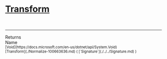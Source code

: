 # [Transform](./Normalize-100663636.md)


<br>
<hr>
Returns<img width=550/>Name
<br>
<sub>[Void](https://docs.microsoft.com/en-us/dotnet/api/System.Void)</sub><img width=500/><sub>[Transform](./Normalize-100663636.md) ( [`Signature`](./../../Signature.md) )</sub><br>


